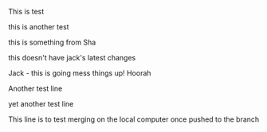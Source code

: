 This is test

this is another test

this is something from Sha

this doesn't have jack's latest changes

Jack - this is going mess things up! Hoorah

Another test line

yet another test line


This line is to test merging on the local computer once pushed to the branch
